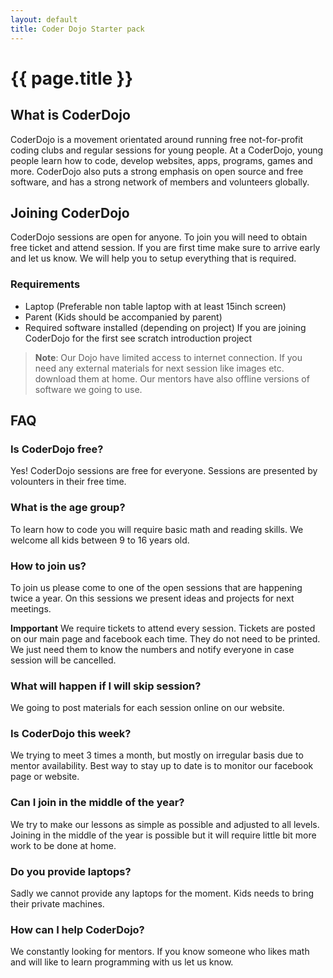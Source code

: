 ```yaml
---
layout: default
title: Coder Dojo Starter pack
---
```

# {{ page.title }}


## What is CoderDojo

CoderDojo is a movement orientated around running free not-for-profit coding clubs and regular sessions for young people. At a CoderDojo, young people learn how to code, develop websites, apps, programs, games and more. CoderDojo also puts a strong emphasis on open source and free software, and has a strong network of members and volunteers globally.

## Joining CoderDojo

CoderDojo sessions are open for anyone.
To join you will need to obtain free ticket and attend session.
If you are first time make sure to arrive early and let us know. 
We will help you to setup everything that is required.

### Requirements

- Laptop (Preferable non table laptop with at least 15inch screen)
- Parent (Kids should be accompanied by parent)
- Required software installed (depending on project)
If you are joining CoderDojo for the first see scratch introduction project

> **Note**: Our Dojo have limited access to internet connection. 
If you need any external materials for next session like images etc. download them at home.
Our mentors have also offline versions of software we going to use.

## FAQ
### Is CoderDojo free? 

Yes! CoderDojo sessions are free for everyone. 
Sessions are presented by volounters in their free time. 

### What is the age group?

To learn how to code you will require basic math and reading skills.
We welcome all kids between 9 to 16 years old. 

### How to join us?

To join us please come to one of the open sessions that are happening twice a year. 
On this sessions we present ideas and projects for next meetings.

**Impportant** We require tickets to attend every session.
Tickets are posted on our main page and facebook each time. 
They do not need to be printed. 
We just need them to know the numbers and notify everyone in case session will be cancelled. 

### What will happen if I will skip session?

We going to post materials for each session online on our website.

### Is CoderDojo this week?

We trying to meet 3 times a month, but mostly on irregular basis due to mentor availability.
Best way to stay up to date is to monitor our facebook page or website.

### Can I join in the middle of the year?

We try to make our lessons as simple as possible and adjusted to all levels.
Joining in the middle of the year is possible but it will require little bit more work to be done at home.

### Do you provide laptops?

Sadly we cannot provide any laptops for the moment. 
Kids needs to bring their private machines.

### How can I help CoderDojo?

We constantly looking for mentors.
If you know someone who likes math and will like to learn programming with us let us know.

 
